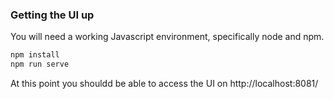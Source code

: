 ### Getting the UI up

You will need a working Javascript environment, specifically node and npm.

```bash
npm install
npm run serve
```
At this point you shouldd be able to access the UI on http://localhost:8081/

